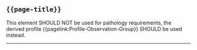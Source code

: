 ## `{{page-title}}`

This element SHOULD NOT be used for pathology requirements, the derived profile {{pagelink:Profile-Observation-Group}} SHOULD be used instead.

---